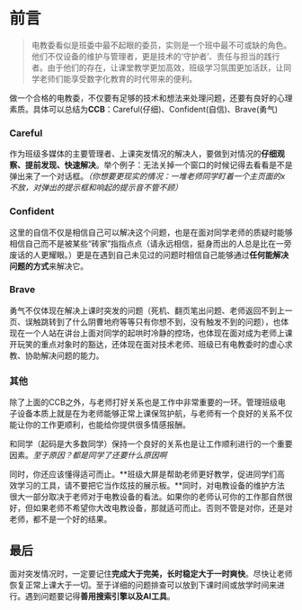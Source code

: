 # 前言

> 电教委看似是班委中最不起眼的委员，实则是一个班中最不可或缺的角色。他们不仅设备的维护与管理者，更是技术的‘守护者’、责任与担当的践行者。由于他们的存在，让课堂教学更加高效，班级学习氛围更加活跃，让同学老师们能享受数字化教育的时代带来的便利。

做一个合格的电教委，不仅要有足够的技术和想法来处理问题，还要有良好的心理素质。具体可以总结为**CCB**：Careful(仔细)、Confident(自信)、Brave(勇气)

### Careful

作为班级多媒体的主要管理者、上课突发情况的解决人，要做到对情况的**仔细观察、提前发现、快速解决**。举个例子：无法关掉一个窗口的时候记得去看看是不是弹出来了一个对话框。_（你想要更现实的情况：一堆老师同学盯着一个主页面的x不放，对弹出的提示框和响起的提示音不管不顾）_

### Confident

这里的自信不仅是相信自己可以解决这个问题，也是在面对同学老师的质疑时能够相信自己而不是被某些“砖家”指指点点（请永远相信，挺身而出的人总是比在一旁废话的人更耀眼。）更是在遇到自己未见过的问题时相信自己能够通过**任何能解决问题的方式**来解决它。

### Brave

勇气不仅体现在解决上课时突发的问题（死机、翻页笔出问题、老师返回不到上一页、误触跳转到了什么阴曹地府等等只有你想不到，没有触发不到的问题），也体现在一个人站在讲台上面对同学的起哄时冷静的控场，也体现在面对成为老师上课开玩笑的重点对象时的豁达，还体现在面对技术老师、班级已有电教委时的虚心求教、协助解决问题的能力。

### 其他

除了上面的CCB之外，与老师打好关系也是工作中非常重要的一环。管理班级电子设备本质上就是在为老师能够正常上课保驾护航，与老师有一个良好的关系不仅能让你的工作更顺利，也能给你提供很多情感报酬。

和同学（起码是大多数同学）保持一个良好的关系也是让工作顺利进行的一个重要因素。_至于原因？都是同学了还要什么原因啊_

同时，你还应该懂得适可而止。**班级大屏是帮助老师更好教学，促进同学们高效学习的工具，请不要把它当作炫技的展示板。**同时，对电教设备的维护方法很大一部分取决于老师对于电教设备的看法。如果你的老师认可你的工作那自然很好，但如果老师不希望你大改电教设备，那就适可而止。否则不管是对你，还是对老师，都不是一个好的结果。

## 最后

面对突发情况时，一定要记住**完成大于完美，长时稳定大于一时爽快**。尽快让老师恢复正常上课大于一切。至于详细的问题排查可以放到下课时间或放学时间来进行。遇到问题要记得**善用搜索引擎以及AI工具**。
